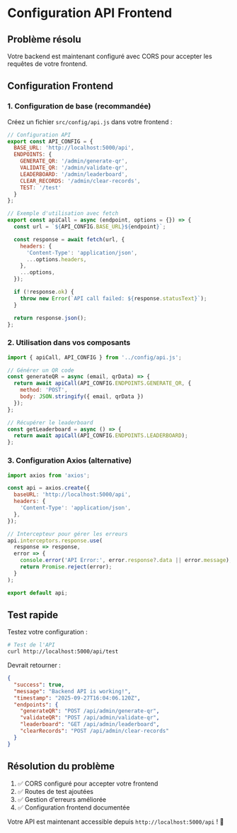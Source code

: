 # Configuration API Frontend

## Problème résolu

Votre backend est maintenant configuré avec CORS pour accepter les requêtes de votre frontend.

## Configuration Frontend

### 1. Configuration de base (recommandée)

Créez un fichier `src/config/api.js` dans votre frontend :

```javascript
// Configuration API
export const API_CONFIG = {
  BASE_URL: 'http://localhost:5000/api',
  ENDPOINTS: {
    GENERATE_QR: '/admin/generate-qr',
    VALIDATE_QR: '/admin/validate-qr',
    LEADERBOARD: '/admin/leaderboard',
    CLEAR_RECORDS: '/admin/clear-records',
    TEST: '/test'
  }
};

// Exemple d'utilisation avec fetch
export const apiCall = async (endpoint, options = {}) => {
  const url = `${API_CONFIG.BASE_URL}${endpoint}`;

  const response = await fetch(url, {
    headers: {
      'Content-Type': 'application/json',
      ...options.headers,
    },
    ...options,
  });

  if (!response.ok) {
    throw new Error(`API call failed: ${response.statusText}`);
  }

  return response.json();
};
```

### 2. Utilisation dans vos composants

```javascript
import { apiCall, API_CONFIG } from '../config/api.js';

// Générer un QR code
const generateQR = async (email, qrData) => {
  return await apiCall(API_CONFIG.ENDPOINTS.GENERATE_QR, {
    method: 'POST',
    body: JSON.stringify({ email, qrData })
  });
};

// Récupérer le leaderboard
const getLeaderboard = async () => {
  return await apiCall(API_CONFIG.ENDPOINTS.LEADERBOARD);
};
```

### 3. Configuration Axios (alternative)

```javascript
import axios from 'axios';

const api = axios.create({
  baseURL: 'http://localhost:5000/api',
  headers: {
    'Content-Type': 'application/json',
  },
});

// Intercepteur pour gérer les erreurs
api.interceptors.response.use(
  response => response,
  error => {
    console.error('API Error:', error.response?.data || error.message);
    return Promise.reject(error);
  }
);

export default api;
```

## Test rapide

Testez votre configuration :

```bash
# Test de l'API
curl http://localhost:5000/api/test
```

Devrait retourner :
```json
{
  "success": true,
  "message": "Backend API is working!",
  "timestamp": "2025-09-27T16:04:06.120Z",
  "endpoints": {
    "generateQR": "POST /api/admin/generate-qr",
    "validateQR": "POST /api/admin/validate-qr",
    "leaderboard": "GET /api/admin/leaderboard",
    "clearRecords": "POST /api/admin/clear-records"
  }
}
```

## Résolution du problème

1. ✅ CORS configuré pour accepter votre frontend
2. ✅ Routes de test ajoutées
3. ✅ Gestion d'erreurs améliorée
4. ✅ Configuration frontend documentée

Votre API est maintenant accessible depuis `http://localhost:5000/api` ! 🎯